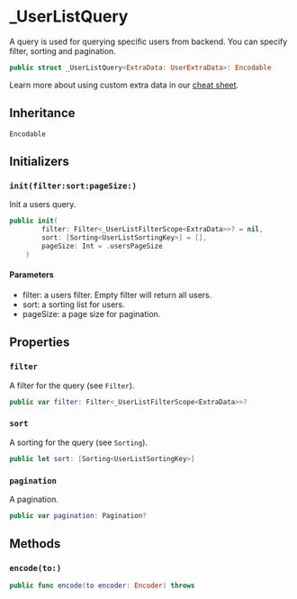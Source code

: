 # \_UserListQuery

A query is used for querying specific users from backend.
You can specify filter, sorting and pagination.

``` swift
public struct _UserListQuery<ExtraData: UserExtraData>: Encodable 
```

> 

Learn more about using custom extra data in our [cheat sheet](https://github.com/GetStream/stream-chat-swift/wiki/Cheat-Sheet#working-with-extra-data).

## Inheritance

`Encodable`

## Initializers

### `init(filter:sort:pageSize:)`

Init a users query.

``` swift
public init(
        filter: Filter<_UserListFilterScope<ExtraData>>? = nil,
        sort: [Sorting<UserListSortingKey>] = [],
        pageSize: Int = .usersPageSize
    ) 
```

#### Parameters

  - filter: a users filter. Empty filter will return all users.
  - sort: a sorting list for users.
  - pageSize: a page size for pagination.

## Properties

### `filter`

A filter for the query (see `Filter`).

``` swift
public var filter: Filter<_UserListFilterScope<ExtraData>>?
```

### `sort`

A sorting for the query (see `Sorting`).

``` swift
public let sort: [Sorting<UserListSortingKey>]
```

### `pagination`

A pagination.

``` swift
public var pagination: Pagination?
```

## Methods

### `encode(to:)`

``` swift
public func encode(to encoder: Encoder) throws 
```
